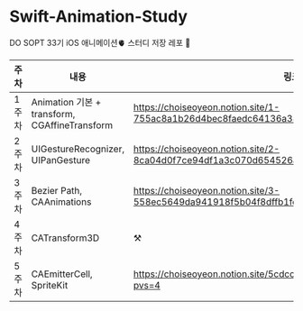 # Swift-Animation-Study
DO SOPT 33기 iOS 애니메이션🫀 스터디 저장 레포 🪺

|주차|내용|링크|
|------|---|---|
|1주차|Animation 기본 + transform, CGAffineTransform|https://choiseoyeon.notion.site/1-755ac8a1b26d4bec8faedc64136a382d?pvs=4|
|2주차|UIGestureRecognizer, UIPanGesture|https://choiseoyeon.notion.site/2-8ca04d0f7ce94df1a3c070d654526ac4?pvs=4|
|3주차|Bezier Path, CAAnimations|https://choiseoyeon.notion.site/3-558ec5649da941918f5b04f8dffb1fe5?pvs=4|
|4주차|CATransform3D|⚒|
|5주차|CAEmitterCell, SpriteKit|https://choiseoyeon.notion.site/5cdcc551ca124abeb173d948ecc081aa?pvs=4|
